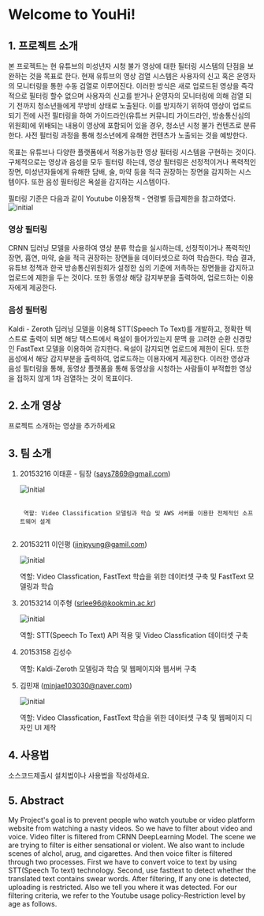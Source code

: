 # Welcome to YouHi! 

## 1. 프로젝트 소개

본 프로젝트는 현 유튜브의 미성년자 시청 불가 영상에 대한 필터링 시스템의 단점을 보완하는 것을 목표로 한다. 현재 유튜브의 영상 검열 시스템은 사용자의 신고 혹은 운영자의 모니터링을 통한 수동 검열로 이루어진다. 이러한 방식은 새로 업로드된 영상을 즉각적으로 필터링 할수 없으며 사용자의 신고를 받거나 운영자의 모니터링에 의해 검열 되기 전까지 청소년들에게 무방비 상태로 노출된다. 이를 방지하기 위하여 영상이 업로드되기 전에 사전 필터링을 하여 가이드라인(유튜브 커뮤니티 가이드라인, 방송통신심의위원회)에 위배되는 내용이 영상에 포함되어 있을 경우, 청소년 시청 불가 컨텐츠로 분류한다. 사전 필터링 과정을 통해 청소년에게 유해한 컨텐츠가 노출되는 것을 예방한다.  

목표는 유튜브나 다양한 플랫폼에서 적용가능한 영상 필터링 시스템을 구현하는 것이다. 구체적으로는 영상과 음성을 모두 필터링 하는데, 영상 필터링은 선정적이거나 폭력적인 장면, 미성년자들에게 유해한 담배, 술, 마약 등을 적극 권장하는 장면을 감지하는 시스템이다. 또한 음성 필터링은 욕설을 감지하는 시스템이다.

필터링 기준은 다음과 같이 Youtube 이용정책 - 연령별 등급제한을 참고하였다.
![initial](https://user-images.githubusercontent.com/43363576/76699997-4000be80-66f6-11ea-9ffb-a41810ecb981.png)

### 영상 필터링
  CRNN 딥러닝 모델을 사용하여 영상 분류 학습을 실시하는데, 선정적이거나 폭력적인 장면, 흡연, 마약, 술을 적극 권장하는 장면들을 데이터셋으로 
  하여 학습한다. 학습 결과, 유튜브 정책과 한국 방송통신위원회가 설정한 심의 기준에 저촉하는 장면들을 감지하고 업로드에 제한을 두는 것이다. 
  또한 동영상 해당 감지부분을 출력하여, 업로드하는 이용자에게 제공한다.

### 음성 필터링
  Kaldi - Zeroth 딥러닝 모델을 이용해 STT(Speech To Text)를 개발하고, 정확한 텍스트로 출력이 되면 해당 텍스트에서 욕설이 들어가있는지 문맥
  을 고려한 순환 신경망인 FastText 모델을 이용하여 감지한다. 욕설이 감지되면 업로드에 제한이 된다. 또한 음성에서 해당 감지부분을 출력하여,
  업로드하는 이용자에게 제공한다. 이러한 영상과 음성 필터링을 통해, 동영상 플랫폼을 통해 동영상을 시청하는 사람들이 부적합한 영상을 접하지
  않게 1차 검열하는 것이 목표이다.

## 2. 소개 영상

프로젝트 소개하는 영상을 추가하세요

## 3. 팀 소개

1. 20153216 이태훈 - 팀장 (says7869@gmail.com)  

   ![initial](https://user-images.githubusercontent.com/43363576/76700307-8dcaf600-66f9-11ea-8cea-80ea67524223.jpg)
   
   <pre>
    <code>
    역할: Video Classification 모델링과 학습 및 AWS 서버를 이용한 전체적인 소프트웨어 설계
    </code>
</pre>

   
2. 20153211 이인평 (jinipyung@gamil.com) 

   ![initial](https://user-images.githubusercontent.com/43363576/76700306-8d325f80-66f9-11ea-865d-17abdfa10c93.jpg)

   역할: Video Classfication, FastText 학습을 위한 데이터셋 구축 및 FastText 모델링과 학습

3. 20153214 이주형 (srlee96@kookmin.ac.kr) 

   ![initial](https://user-images.githubusercontent.com/43363576/76700373-1cd80e00-66fa-11ea-8220-f90495757dfe.jpg)

   역할: STT(Speech To Text) API 적용 및 Video Classfication 데이터셋 구축

4. 20153158 김성수

   역할: Kaldi-Zeroth 모델링과 학습 및 웹페이지와 웹서버 구축

5. 김민재 (minjae103030@naver.com)

   ![initial](https://user-images.githubusercontent.com/43363576/76700376-1e093b00-66fa-11ea-908d-768cead4acfe.jpg)

   역할: Video Classfication, FastText 학습을 위한 데이터셋 구축 및 웹페이지 디자인 UI 제작

## 4. 사용법

소스코드제출시 설치법이나 사용법을 작성하세요.

## 5. Abstract

My Project's goal is to prevent people who watch youtube or video platform website from watching a nasty videos. So we have to filter about video and voice. Video filter is filtered from CRNN DeepLearning Model. The scene we are trying to filter is either sensational or violent. We also want to include scenes of alchol, arug, and cigarettes. And then voice filter  is filtered through two processes. First we have to convert voice to text by using STT(Speech To text) technology. Second, use fasttext to detect whether the translated text contains swear words. After filtering, If any one is detected, uploading is restricted. Also we tell you where it was detected.
For our filtering criteria, we refer to the Youtube usage policy-Restriction level by age as follows.

